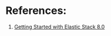 
# References:

1. [Getting Started with Elastic Stack 8.0](https://www.amazon.com/Getting-Started-Elastic-Stack-8-0/dp/1800569491)